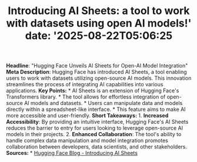 ﻿---
title: "Introducing AI Sheets: a tool to work with datasets using open AI models!'
date: '2025-08-22T05:06:25"
category: "Markets"
summary: ""
slug: "introducing ai sheets a tool to work with datasets using ope"
source_urls:
  - "https://huggingface.co/blog/aisheets"
seo:
  title: "Introducing AI Sheets: a tool to work with datasets using open AI models! | Hash n Hedge'
  description: '"
  keywords: ["news", "markets", "brief"]
---
**Headline**: "Hugging Face Unveils AI Sheets for Open-AI Model Integration"  **Meta Description**: Hugging Face has introduced AI Sheets, a tool enabling users to work with datasets utilizing open-source AI models. This innovation streamlines the process of integrating AI capabilities into various applications.  **Key Points:**  *   AI Sheets is an extension of Hugging Face's Transformers library. *   The tool allows for effortless integration of open-source AI models and datasets. *   Users can manipulate data and models directly within a spreadsheet-like interface. *   This feature aims to make AI more accessible and user-friendly.  **Short Takeaways:**  1.  **Increased Accessibility**: By providing an intuitive interface, Hugging Face's AI Sheets reduces the barrier to entry for users looking to leverage open-source AI models in their projects. 2.  **Enhanced Collaboration**: The tool's ability to handle complex data manipulation and model integration promotes collaboration between developers, data scientists, and other stakeholders.  **Sources:**  *   [Hugging Face Blog - Introducing AI Sheets](https://huggingface.co/blog/aisheets) 
